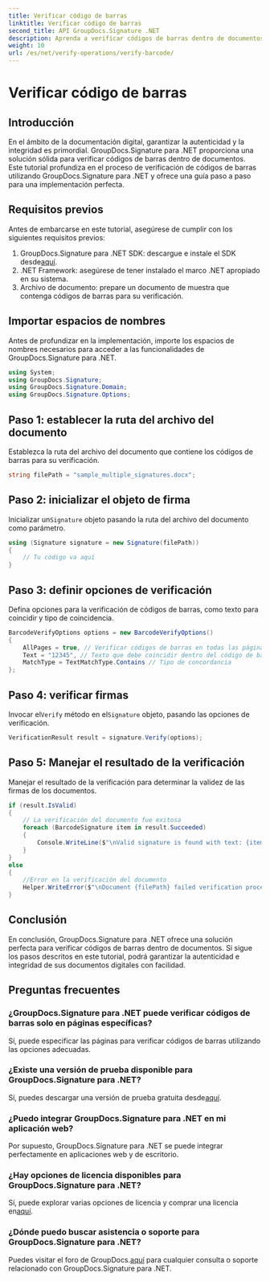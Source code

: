 ```yaml
---
title: Verificar código de barras
linktitle: Verificar código de barras
second_title: API GroupDocs.Signature .NET
description: Aprenda a verificar códigos de barras dentro de documentos usando GroupDocs.Signature para .NET. Siga nuestro tutorial paso a paso para una implementación perfecta.
weight: 10
url: /es/net/verify-operations/verify-barcode/
---
```


# Verificar código de barras

## Introducción
En el ámbito de la documentación digital, garantizar la autenticidad y la integridad es primordial. GroupDocs.Signature para .NET proporciona una solución sólida para verificar códigos de barras dentro de documentos. Este tutorial profundiza en el proceso de verificación de códigos de barras utilizando GroupDocs.Signature para .NET y ofrece una guía paso a paso para una implementación perfecta.
## Requisitos previos
Antes de embarcarse en este tutorial, asegúrese de cumplir con los siguientes requisitos previos:
1.  GroupDocs.Signature para .NET SDK: descargue e instale el SDK desde[aquí](https://releases.groupdocs.com/signature/net/).
2. .NET Framework: asegúrese de tener instalado el marco .NET apropiado en su sistema.
3. Archivo de documento: prepare un documento de muestra que contenga códigos de barras para su verificación.

## Importar espacios de nombres
Antes de profundizar en la implementación, importe los espacios de nombres necesarios para acceder a las funcionalidades de GroupDocs.Signature para .NET.
```csharp
using System;
using GroupDocs.Signature;
using GroupDocs.Signature.Domain;
using GroupDocs.Signature.Options;
```
## Paso 1: establecer la ruta del archivo del documento
Establezca la ruta del archivo del documento que contiene los códigos de barras para su verificación.
```csharp
string filePath = "sample_multiple_signatures.docx";
```
## Paso 2: inicializar el objeto de firma
 Inicializar un`Signature` objeto pasando la ruta del archivo del documento como parámetro.
```csharp
using (Signature signature = new Signature(filePath))
{
    // Tu código va aquí
}
```
## Paso 3: definir opciones de verificación
Defina opciones para la verificación de códigos de barras, como texto para coincidir y tipo de coincidencia.
```csharp
BarcodeVerifyOptions options = new BarcodeVerifyOptions()
{
    AllPages = true, // Verificar códigos de barras en todas las páginas
    Text = "12345", // Texto que debe coincidir dentro del código de barras
    MatchType = TextMatchType.Contains // Tipo de concordancia
};
```
## Paso 4: verificar firmas
 Invocar el`Verify` método en el`Signature` objeto, pasando las opciones de verificación.
```csharp
VerificationResult result = signature.Verify(options);
```
## Paso 5: Manejar el resultado de la verificación
Manejar el resultado de la verificación para determinar la validez de las firmas de los documentos.
```csharp
if (result.IsValid)
{
    // La verificación del documento fue exitosa
    foreach (BarcodeSignature item in result.Succeeded)
    {
        Console.WriteLine($"\nValid signature is found with text: {item.Text} and type: {item.EncodeType.TypeName}.");
    }
}
else
{
    //Error en la verificación del documento
    Helper.WriteError($"\nDocument {filePath} failed verification process.");
}
```

## Conclusión
En conclusión, GroupDocs.Signature para .NET ofrece una solución perfecta para verificar códigos de barras dentro de documentos. Si sigue los pasos descritos en este tutorial, podrá garantizar la autenticidad e integridad de sus documentos digitales con facilidad.
## Preguntas frecuentes
### ¿GroupDocs.Signature para .NET puede verificar códigos de barras solo en páginas específicas?
Sí, puede especificar las páginas para verificar códigos de barras utilizando las opciones adecuadas.
### ¿Existe una versión de prueba disponible para GroupDocs.Signature para .NET?
 Sí, puedes descargar una versión de prueba gratuita desde[aquí](https://releases.groupdocs.com/).
### ¿Puedo integrar GroupDocs.Signature para .NET en mi aplicación web?
Por supuesto, GroupDocs.Signature para .NET se puede integrar perfectamente en aplicaciones web y de escritorio.
### ¿Hay opciones de licencia disponibles para GroupDocs.Signature para .NET?
 Sí, puede explorar varias opciones de licencia y comprar una licencia en[aquí](https://purchase.groupdocs.com/buy).
### ¿Dónde puedo buscar asistencia o soporte para GroupDocs.Signature para .NET?
 Puedes visitar el foro de GroupDocs.[aquí](https://forum.groupdocs.com/c/signature/13) para cualquier consulta o soporte relacionado con GroupDocs.Signature para .NET.